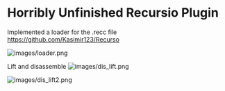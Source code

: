 # Horribly Unfinished Recursio Plugin

Implemented a loader for the .recc file https://github.com/Kasimir123/Recurso


![images/loader.png](loader)

Lift and disassemble
![images/dis_lift.png](lift)

![images/dis_lift2.png](lift2)